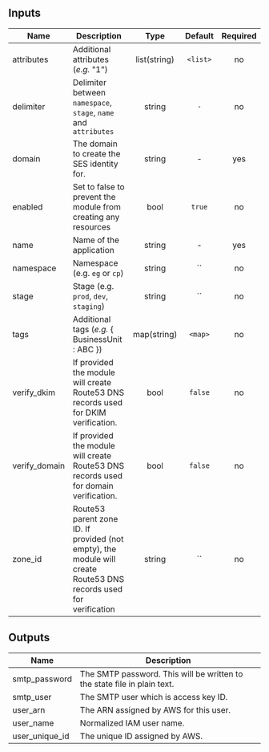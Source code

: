 ## Inputs

| Name | Description | Type | Default | Required |
|------|-------------|:----:|:-----:|:-----:|
| attributes | Additional attributes (_e.g._ "1") | list(string) | `<list>` | no |
| delimiter | Delimiter between `namespace`, `stage`, `name` and `attributes` | string | `-` | no |
| domain | The domain to create the SES identity for. | string | - | yes |
| enabled | Set to false to prevent the module from creating any resources | bool | `true` | no |
| name | Name of the application | string | - | yes |
| namespace | Namespace (e.g. `eg` or `cp`) | string | `` | no |
| stage | Stage (e.g. `prod`, `dev`, `staging`) | string | `` | no |
| tags | Additional tags (_e.g._ { BusinessUnit : ABC }) | map(string) | `<map>` | no |
| verify_dkim | If provided the module will create Route53 DNS records used for DKIM verification. | bool | `false` | no |
| verify_domain | If provided the module will create Route53 DNS records used for domain verification. | bool | `false` | no |
| zone_id | Route53 parent zone ID. If provided (not empty), the module will create Route53 DNS records used for verification | string | `` | no |

## Outputs

| Name | Description |
|------|-------------|
| smtp_password | The SMTP password. This will be written to the state file in plain text. |
| smtp_user | The SMTP user which is access key ID. |
| user_arn | The ARN assigned by AWS for this user. |
| user_name | Normalized IAM user name. |
| user_unique_id | The unique ID assigned by AWS. |

